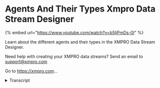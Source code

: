 # Agents And Their Types Xmpro Data Stream Designer

{% embed url="https://www.youtube.com/watch?v=b5ljPmDs-0I" %}

Learn about the different agents and their types in the XMPRO Data Stream Designer.&#x20;

Need help with creating your XMPRO data streams? Send an email to support@xmpro.com

Go to https://xmpro.com...

<details>

<summary>Transcript</summary>

Learn about the different agents and their types in the XMPRO Data Stream Designer.&#x20;

Need help with creating your XMPRO data streams? Send an email to support@xmpro.com

Go to https://xmpro.com... welcome to another training video from

Mexico in this video we will be

discussing agents and their types agents

are basically a piece of code or logic

which gets encapsulated in Excel Pro

agent framework to become these blocks

which are configurable and reusable

among different use cases we provide a

library of agents which is extensible

and our users have access to the

framework that they can use to create

their own agents and add them to the

library here as you can see agents are

categorized into different categories

there are some fundamental categories

for agents and then there are some which

are derived from them

so I'll go through all of them one by

one so usually a stream starts with a

listener a listener is an agent which

doesn't have any input endpoint it would

always only have an output and that is

primarily responsible to talk to third

party systems or outside and the system

here and fetch new data as it up as it

becomes available

edan can be agents can be of two types

one is a polling agent which basically

has a polling interval on which can be

let's say five seconds ten seconds the

user is allowed to configure that and

that polling interval is what if he uses

to ping its data source or the third

party system to ask for new data so for

example a sequel listener and would ask

the database for new records that may

have become available in last 10 seconds

and then it would push them down on the

string to the next agent the other type

of listeners is the push base where they

don't have any polling mechanism but

they just subscribe to an endpoint and

as soon as something is published on

that endpoint they receive it and they

pass it down the line over here an

example would be an MQTT listener for

example which subscribes to an MQTT

broker

soon as it receives a data point it just

sends it down to the next agent next

category which is very similar to the

listeners is of context providers

context providers also do not have any

input endpoint hence they're usually

also format the start of your stream how

they are different to listeners is that

context providers work with slow

changing for context or reference data

rather than live data which listeners

are listening for context providers just

look at a reference data source cache

them in memory and whenever live data

which is coming at a speed comes through

they are able to provide that context

wire join or some other way to those

records example would be lets say you

have a device which is sending

temperature or a pressure value it

wouldn't be sending its make model when

was last serviced its location etc

though the things which are not changing

so it would only be sending live data

which are the things which mostly

changed as you would receive that

deference better from your context

providers you will do a join on let's

say a device ID and that way you will be

able to add context to your data next we

have transformations transformation is

basically are always found in the middle

of your stream they are required to

change or transform the data the key

difference here is they would rarely or

most probably never be talking to an

outside system there would always be

internal in memory agents which would

receive data change its shape or form

based on how you have configured them

and then output them alone for example

there is a Dalek and we region

transformation what it would do is it

would allow you to change a data type of

a certain attributes for example you may

want to change a string to a number or

vice-versa then I'll jump on to action

action agents are usually found towards

the end of your data stream they are

your call to actions there again agents

which talk to third party systems

outside the this environment and that is

where you would mostly krigger a work

order or or send a notification etc

action agents usually have an input and

an output endpoint where they can

perform the action they were supposed to

and then they would simply pass the same

data point out on their output so that

if you want to create a pipeline or line

up multiple action agents you can do

that and take multiple call to actions

in one for the same data point then if

we come back and we have a category for

AI n machine learning where you will

find agents which are related to machine

learning algorithms like binary

classification anomaly detection etc so

you can use those if you want to call a

model or get a prediction for your data

set next we also have functions which

are basically agents which call some

mathematical function like Fourier

transform or any signal filtering that

you may have to do lastly we have

recommendations these are action agents

which classify and the recommendation

category basically these are the ones

which you use to integrate to app

designer where you can trigger some

recommendations or resolve them as you

may like so that was a brief explanation

of agents and there are different types

thank you so much for watching

</details>
